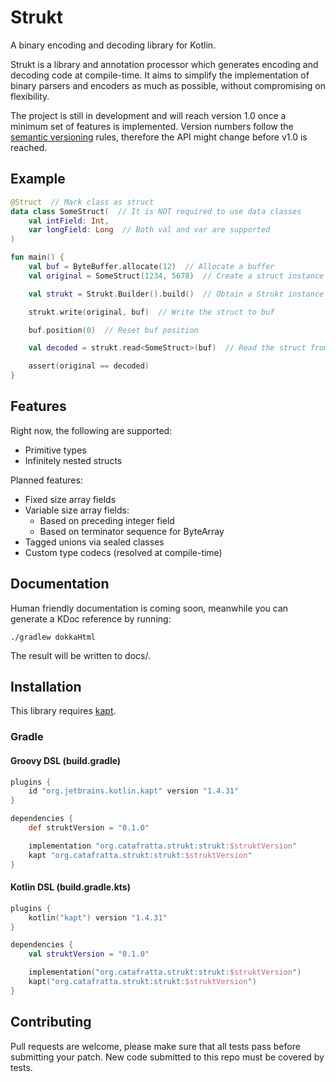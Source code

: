 # Strukt

A binary encoding and decoding library for Kotlin.

Strukt is a library and annotation processor which generates encoding and
decoding code at compile-time. It aims to simplify the implementation of binary
parsers and encoders as much as possible, without compromising on flexibility.

The project is still in development and will reach version 1.0 once a minimum
set of features is implemented. Version numbers follow the [semantic versioning]
rules, therefore the API might change before v1.0 is reached.

## Example

```kotlin
@Struct  // Mark class as struct
data class SomeStruct(  // It is NOT required to use data classes
    val intField: Int,
    var longField: Long  // Both val and var are supported
)

fun main() {
    val buf = ByteBuffer.allocate(12)  // Allocate a buffer
    val original = SomeStruct(1234, 5678)  // Create a struct instance

    val strukt = Strukt.Builder().build()  // Obtain a Strukt instance

    strukt.write(original, buf)  // Write the struct to buf

    buf.position(0)  // Reset buf position

    val decoded = strukt.read<SomeStruct>(buf)  // Read the struct from buf

    assert(original == decoded)
}
```

## Features

Right now, the following are supported:

- Primitive types
- Infinitely nested structs

Planned features:

- Fixed size array fields
- Variable size array fields:
    - Based on preceding integer field
    - Based on terminator sequence for ByteArray
- Tagged unions via sealed classes
- Custom type codecs (resolved at compile-time)

## Documentation

Human friendly documentation is coming soon, meanwhile you can generate a KDoc
reference by running:

```
./gradlew dokkaHtml
```

The result will be written to docs/.

## Installation

This library requires [kapt].

### Gradle

#### Groovy DSL (build.gradle)

```groovy
plugins {
    id "org.jetbrains.kotlin.kapt" version "1.4.31"
}

dependencies {
    def struktVersion = "0.1.0"

    implementation "org.catafratta.strukt:strukt:$struktVersion"
    kapt "org.catafratta.strukt:strukt:$struktVersion"
}
```

#### Kotlin DSL (build.gradle.kts)

```kotlin
plugins {
    kotlin("kapt") version "1.4.31"
}

dependencies {
    val struktVersion = "0.1.0"

    implementation("org.catafratta.strukt:strukt:$struktVersion")
    kapt("org.catafratta.strukt:strukt:$struktVersion")
}
```

## Contributing

Pull requests are welcome, please make sure that all tests pass before
submitting your patch. New code submitted to this repo must be covered by tests.

[semantic versioning]: https://semver.org/ "Semantic Versioning"

[kapt]: https://kotlinlang.org/docs/kapt.html "kapt docs"
